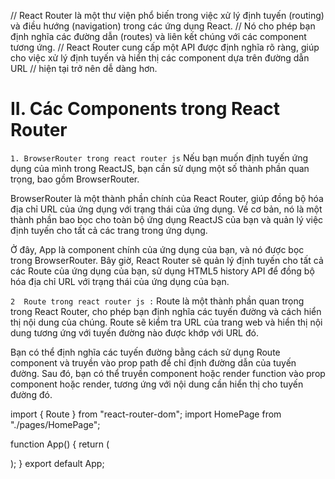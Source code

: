 // React Router là một thư viện phổ biến trong việc xử lý định tuyến (routing) và điều hướng (navigation) trong các ứng dụng React.
//  Nó cho phép bạn định nghĩa các đường dẫn (routes) và liên kết chúng với các component tương ứng. 
//  React Router cung cấp một API được định nghĩa rõ ràng, giúp cho việc xử lý định tuyến và hiển thị các component dựa trên đường dẫn URL 
// hiện tại trở nên dễ dàng hơn.


# II. Các Components trong React Router

` 1. BrowserRouter trong react router js `
Nếu bạn muốn định tuyến ứng dụng của mình trong ReactJS, bạn cần sử dụng một số thành phần quan trọng, bao gồm BrowserRouter.

BrowserRouter là một thành phần chính của React Router, giúp đồng bộ hóa địa chỉ URL của ứng dụng với trạng thái của ứng dụng.
Về cơ bản, nó là một thành phần bao bọc cho toàn bộ ứng dụng ReactJS của bạn và quản lý việc định tuyến cho tất cả các trang trong ứng dụng.
<!-- 
ReactDOM.render(
  <BrowserRouter>
    <App />
  </BrowserRouter>,
  document.getElementById("root")
); -->

Ở đây, App là component chính của ứng dụng của bạn, và nó được bọc trong BrowserRouter. Bây giờ, React Router sẽ quản lý định tuyến cho tất cả các Route của ứng dụng của bạn, sử dụng HTML5 history API để đồng bộ hóa địa chỉ URL với trạng thái của ứng dụng của bạn.

` 2  Route trong react router js : `
Route là một thành phần quan trọng trong React Router, cho phép bạn định nghĩa các tuyến đường và cách hiển thị nội dung của chúng. Route sẽ kiểm tra URL của trang web và hiển thị nội dung tương ứng với tuyến đường nào được khớp với URL đó.

Bạn có thể định nghĩa các tuyến đường bằng cách sử dụng Route component và truyền vào prop path để chỉ định đường dẫn của tuyến đường. Sau đó, bạn có thể truyền component hoặc render function vào prop component hoặc render, tương ứng với nội dung cần hiển thị cho tuyến đường đó.

import { Route } from "react-router-dom";
import HomePage from "./pages/HomePage";
 
function App() {
  return (
    <div>
      <Route exact path="/" component={HomePage} />
    </div>
  );
}
export default App;